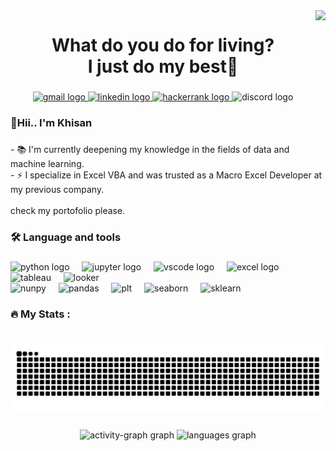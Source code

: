 <img align="right" height="160" src="https://media1.tenor.com/m/oSXakeVkXMoAAAAd/chainsaw-man-metro.gif"  />

###

<h1 align="center">What do you do for living? <br>I just do my best👋</h1>

###

<div align="center">
  <a href="https://mail.google.com/mail/u/0/?fs=1&to=shinaruikhisan@gmail.com&su=&body=&tf=cm" target="_blank">
    <img src="https://img.shields.io/static/v1?message=Gmail&logo=gmail&label=&color=D14836&logoColor=white&labelColor=&style=for-the-badge" height="25" alt="gmail logo"  />
  </a>
  <a href="https://www.linkedin.com/in/muhammad-khisanul-fakhrudin-akbar/" target="_blank">
    <img src="https://img.shields.io/static/v1?message=LinkedIn&logo=linkedin&label=&color=0077B5&logoColor=white&labelColor=&style=for-the-badge" height="25" alt="linkedin logo"  />
  </a>
  <a href="https://www.hackerrank.com/profile/shinaruikhisan" target="_blank">
    <img src="https://img.shields.io/static/v1?message=HackerRank&logo=hackerrank&label=&color=2EC866&logoColor=white&labelColor=&style=for-the-badge" height="25" alt="hackerrank logo"  />
  </a>
  <img src="https://img.shields.io/static/v1?message=Discord&logo=discord&label=khisan&color=7289DA&logoColor=white&labelColor=&style=for-the-badge" height="25" alt="discord logo"  />
</div>

###

<h3 align="left">👋Hii..  I'm Khisan</h3>

###

<p align="left">- 📚 I'm currently deepening my knowledge in the fields of data and machine learning.<br>- ⚡ I specialize in Excel VBA and was trusted as a Macro Excel Developer at my previous company.<br><br>check my portofolio please.</p>

###

<h3 align="left">🛠 Language and tools</h3>

###

<div align="left">
  <img src="https://cdn.jsdelivr.net/gh/devicons/devicon/icons/python/python-original.svg" height="40" alt="python logo"  />
  <img width="12" />
  <img src="https://cdn.jsdelivr.net/gh/devicons/devicon/icons/jupyter/jupyter-original.svg" height="40" alt="jupyter logo"  />
  <img width="12" />
  <img src="https://cdn.jsdelivr.net/gh/devicons/devicon/icons/vscode/vscode-original.svg" height="40" alt="vscode logo"  />
  <img width="12" />
  <img src="https://img.icons8.com/?size=100&id=117561&format=png&color=000000" height="40" alt="excel logo"  />
  <img width="12" />
  <img src="https://img.icons8.com/?size=100&id=9Kvi1p1F0tUo&format=png&color=000000" height="40" alt="tableau"  />
  <img width="12" />
  <img src="https://img.icons8.com/?size=100&id=SruJhzn0nnLl&format=png&color=000000" height="40" alt="looker"  />
</div>

<div align="left">
  <img src="https://img.icons8.com/?size=100&id=aR9CXyMagKIS&format=png&color=000000" height="40" alt="nunpy"  />
  <img width="12" />
  <img src="https://img.icons8.com/?size=100&id=xSkewUSqtErH&format=png&color=000000" height="40" alt="pandas"  />
  <img width="12" />
  <img src="https://matplotlib.org/stable/_images/sphx_glr_logos2_001_2_00x.png" height="40" alt="plt"  />
  <img width="12" />
  <img src="https://seaborn.pydata.org/_images/logo-tall-lightbg.svg" height="40" alt="seaborn"  />
  <img width="12" />
  <img src="https://upload.wikimedia.org/wikipedia/commons/0/05/Scikit_learn_logo_small.svg" height="40" alt="sklearn"  />
</div>
  
###

<h3 align="left">🔥   My Stats :</h3>

###

<br clear="both">

<img src="https://raw.githubusercontent.com/Meowstronot/Meowstronot/output/snake.svg" alt="Snake animation" />

###

<div align="center">
  <img src="https://github-readme-activity-graph.vercel.app/graph?username=Meowstronot&radius=10&theme=nightowl&area=true&order=5&hide_border=false&hide_title=false" height="260" alt="activity-graph graph"  />
  <img src="https://github-readme-stats.vercel.app/api/top-langs?username=Meowstronot&locale=en&hide_title=false&layout=compact&card_width=320&langs_count=5&theme=github_dark&hide_border=true&order=2&custom_title=Languages" height="120" alt="languages graph"  />
</div>

###
